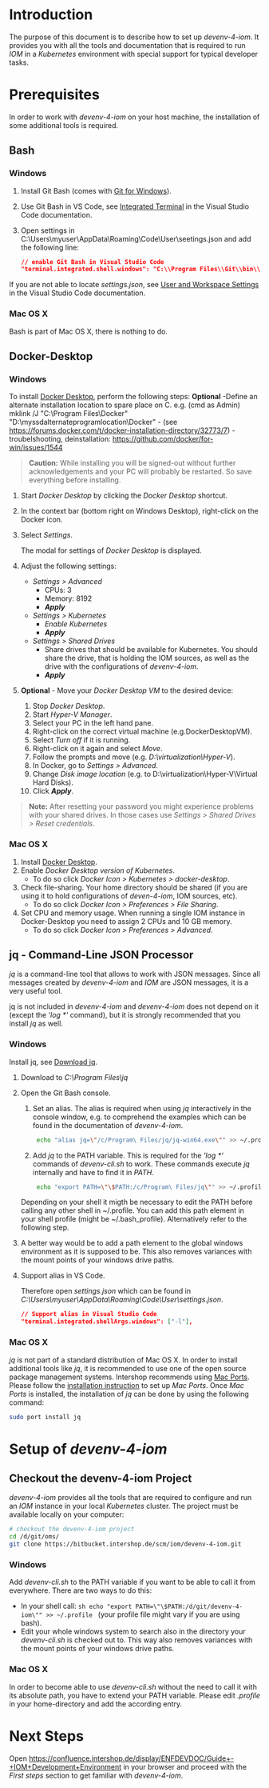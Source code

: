 # Introduction
The purpose of this document is to describe how to set up _devenv-4-iom_. It provides you with all the tools and documentation that is required to run _IOM_ in a _Kubernetes_ environment with special support for typical developer tasks.

# Prerequisites
In order to work with _devenv-4-iom_ on your host machine, the installation of some additional tools is required.

## Bash
### Windows
1. Install Git Bash (comes with [Git for Windows](https://gitforwindows.org/)).
2. Use Git Bash in VS Code, see [Integrated Terminal](https://code.visualstudio.com/docs/editor/integrated-terminal#_configuration) in the Visual Studio Code documentation.
3. Open settings in C:\Users\myuser\AppData\Roaming\Code\User\seetings.json and add the following line:
   
   ```json
   // enable Git Bash in Visual Studio Code
   "terminal.integrated.shell.windows": "C:\\Program Files\\Git\\bin\\bash.exe"
   ```
If you are not able to locate _settings.json_, see [User and Workspace Settings](https://code.visualstudio.com/docs/getstarted/settings) in the Visual Studio Code documentation.
### Mac OS X
Bash is part of Mac OS X, there is nothing to do.

## Docker-Desktop
### Windows
To install [Docker Desktop](https://www.docker.com/products/docker-desktop), perform the following steps:
 **Optional** -Define an alternate installation location to spare place on C. e.g. (cmd as Admin) mklink /J "C:\Program Files\Docker" "D:\myssdalternateprogramlocation\Docker"
    - (see https://forums.docker.com/t/docker-installation-directory/32773/7)
    - troubelshooting, deinstallation: https://github.com/docker/for-win/issues/1544
> **Caution:** While installing you will be signed-out without further acknowledgements and your PC will probably be restarted. So save everything before installing.

1. Start _Docker Desktop_ by clicking the _Docker Desktop_ shortcut.
2. In the context bar (bottom right on Windows Desktop), right-click on the Docker icon.
3. Select _Settings_. 

   The modal for settings of _Docker Desktop_ is displayed.   


4. Adjust the following settings:
    - _Settings > Advanced_
       - CPUs: 3
       - Memory: 8192
       - _**Apply**_
    - _Settings > Kubernetes_
       - _Enable Kubernetes_
       - _**Apply**_
    - _Settings > Shared Drives_
       - Share drives that should be available for Kubernetes. You should share the drive, that is holding the IOM sources, as well as the drive with the configurations of _devenv-4-iom_.
       - _**Apply**_
5. **Optional** - Move your _Docker Desktop VM_ to the desired device:
     1. Stop _Docker Desktop_.
     2. Start _Hyper-V Manager_.
     3. Select your PC in the left hand pane.
     4. Right-click on the correct virtual machine (e.g.DockerDesktopVM).
     5. Select _Turn off_ if it is running.
     6. Right-click on it again and select _Move_.
     7. Follow the prompts and move (e.g. _D:\virtualization\Hyper-V_).
     8. In Docker, go to _Settings > Advanced_.
     9. Change _Disk image location_ (e.g. to D:\virtualization\Hyper-V\Virtual Hard Disks).
     10. Click _**Apply**_.

> **Note:** After resetting your password you might experience problems with your shared drives. In those cases use _Settings > Shared Drives > Reset credentials_.

### Mac OS X
1. Install [Docker Desktop](https://www.docker.com/products/docker-desktop).
2. Enable _Docker Desktop version of Kubernetes_.
    - To do so click _Docker Icon > Kubernetes > docker-desktop_.
3. Check file-sharing. Your home directory should be shared (if you are using it to hold configurations of _deven-4-iom_, IOM sources, etc).
    - To do so click _Docker Icon > Preferences > File Sharing_.
4. Set CPU and memory usage. When running a single IOM instance in Docker-Desktop you need to assign 2 CPUs and 10 GB memory.
    - To do so click _Docker Icon > Preferences > Advanced_.

## jq - Command-Line JSON Processor
_jq_ is a command-line tool that allows to work with JSON messages. Since all messages created by _devenv-4-iom_ and _IOM_ are JSON messages, it is a very useful tool.

jq is not included in _devenv-4-iom_ and _devenv-4-iom_ does not depend on it (except the _'log *'_ command), but it is strongly recommended that you install _jq_ as well.

### Windows
Install jq, see [Download jq](https://stedolan.github.io/jq/download).
1. Download to _C:\Program Files\jq_
2. Open the Git Bash console.
    1. Set an alias. The alias is required when using _jq_ interactively in the console window, e.g. to comprehend the examples which can be found in the documentation of _devenv-4-iom_.
        ```sh
         echo "alias jq=\"/c/Program\ Files/jq/jq-win64.exe\"" >> ~/.profile
         ```
    2. Add _jq_ to the PATH variable. This is required for the _'log *'_ commands of _devenv-cli.sh_ to work. These commands execute _jq_ internally and have to find it in _PATH_.
        ```sh
         echo "export PATH=\"\$PATH:/c/Program\ Files/jq\"" >> ~/.profile
        ```
    Depending on your shell it migth be necessary to edit the PATH before calling any other shell in ~/.profile. You can add this path element in your shell profile (might be ~/.bash_profile). Alternatively refer to the following step.
3. A better way would be to add a path element to the global windows environment as it is supposed to be. This also removes variances with the mount points of your windows drive paths.


4. Support alias in VS Code.

   Therefore open _settings.json_ which can be found in _C:\Users\myuser\AppData\Roaming\Code\User\settings.json_.
    ```json
    // Support alias in Visual Studio Code
    "terminal.integrated.shellArgs.windows": ["-l"],
    ```


### Mac OS X
_jq_ is not part of a standard distribution of Mac OS X. In order to install additional tools like _jq_, it is recommended to use one of the open source package management systems. Intershop recommends using [Mac Ports](https://www.macports.org/). Please follow the [installation instruction](https://www.macports.org/install.php) to set up _Mac Ports_. Once _Mac Ports_ is installed, the installation of _jq_ can be done by using the following command:
```sh
sudo port install jq
```

# Setup of _devenv-4-iom_
## Checkout the devenv-4-iom Project
_devenv-4-iom_ provides all the tools that are required to configure and run an _IOM_ instance in your local _Kubernetes_ cluster. The project must be available locally on your computer:
```sh
# checkout the devenv-4-iom project
cd /d/git/oms/
git clone https://bitbucket.intershop.de/scm/iom/devenv-4-iom.git
```

### Windows
Add _devenv-cli.sh_ to the PATH variable if you want to be able to call it from everywhere. There are two ways to do this:
   - In your shell call: 
    ```sh
    echo "export PATH=\"\$PATH:/d/git/devenv-4-iom\"" >> ~/.profile
    ```
    (your profile file might vary if you are using bash).
   - Edit your whole windows system to search also in the directory your _devenv-cli.sh_ is checked out to. This way also removes variances with the mount points of your windows drive paths.

### Mac OS X
In order to become able to use _devenv-cli.sh_ without the need to call it with its absolute path, you have to extend your PATH variable. Please edit _.profile_ in your home-directory and add the according entry.

# Next Steps
Open https://confluence.intershop.de/display/ENFDEVDOC/Guide+-+IOM+Development+Environment in your browser and proceed with the _First steps_ section to get familiar with _devenv-4-iom_.
